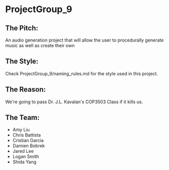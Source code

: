 # ProjectGroup_9

## The Pitch:
An audio generation project that will allow the user to procedurally generate music as well as create their own

## The Style:
Check ProjectGroup_9/naming_rules.md for the style used in this project.

## The Reason:
We're going to pass Dr. J.L. Kavalan's COP3503 Class if it kills us.

## The Team:
* Amy Liu
* Chris Battista
* Cristian Garcia
* Damien Bobrek
* Jared Lee
* Logan Smith
* Shida Yang
